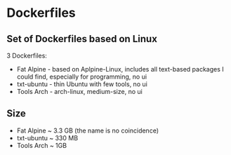 # Dockerfiles
## Set of Dockerfiles based on Linux

3 Dockerfiles: 
- Fat Alpine - based on Aplpine-Linux, includes all text-based packages I could find, especially for programming, no ui
- txt-ubuntu - thin Ubuntu with few tools, no ui
- Tools Arch - arch-linux, medium-size, no ui

## Size
-   Fat Alpine ~ 3.3 GB (the name is no coincidence)
-	txt-ubuntu ~ 330 MB
-   Tools Arch ~ 1GB
